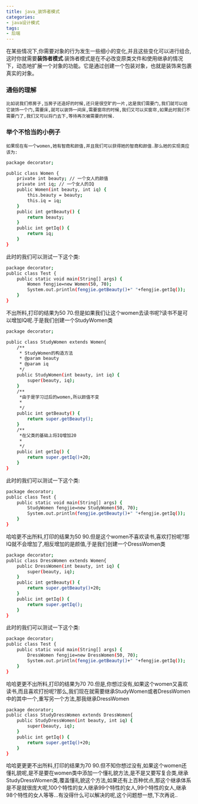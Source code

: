 ```yaml
---
title: java_装饰者模式
categories:
- java设计模式
tags:
- 后端
---
```

在某些情况下,你需要对象的行为发生一些细小的变化,并且这些变化可以进行组合,这时你就需要**装饰者模式**.装饰者模式是在不必改变原类文件和使用继承的情况下，动态地扩展一个对象的功能。它是通过创建一个包装对象，也就是装饰来包裹真实的对象。

### 通俗的理解

	比如说我们修房子,当房子还造好的时候,还只是很空旷的一片,这是我们需要门,我们就可以给它装饰一个门,需要床,就可以装饰一间床,需要窗帘的时候,我们又可以买窗帘,如果此时我们不需要门了,我们又可以将门去下,等待再次被需要的时候.

###  举个不恰当的小例子

	如果现在有一个women,她有智商和颜值,并且我们可以获得她的智商和颜值.那么她的实现类应该为:

``` bash
package decorator;

public class Women {
	private int beauty; // 一个女人的颜值
	private int iq; // 一个女人的IQ
	public Women(int beauty, int iq) {
		this.beauty = beauty;
		this.iq = iq;
	}
	public int getBeauty() {
		return beauty;
	}
	public int getIq() {
		return iq;
	}
}
```	

此时的我们可以测试一下这个类:

``` bash
package decorator;
public class Test {
	public static void main(String[] args) {
		Women fengjie=new Women(50, 70);
		System.out.println(fengjie.getBeauty()+" "+fengjie.getIq());
	}
}
```

不出所料,打印的结果为50 70.但是如果我们让这个women去读书呢?读书不是可以增加IQ呢.于是我们创建一个StudyWomen类

``` bash
package decorator;

public class StudyWomen extends Women{
	/**
	 * StudyWomen的构造方法
	 * @param beauty
	 * @param iq
	 */
	public StudyWomen(int beauty, int iq) {
		super(beauty, iq);
	}
	/**
	 *由于是学习过后的women,所以颜值不变
	 * 
	 */
	public int getBeauty() {
		return super.getBeauty();
	}
	/**
	 *在父类的基础上将IQ增加20
	 * 
	 */
	public int getIq() {
		return super.getIq()+20;
	}
}
```

此时的我们可以测试一下这个类:

``` bash
package decorator;
public class Test {
	public static void main(String[] args) {
		StudyWomen fengjie=new StudyWomen(50, 70);
		System.out.println(fengjie.getBeauty()+" "+fengjie.getIq());
	}
}
```

哈哈更不出所料,打印的结果为50 90.但是这个women不喜欢读书,喜欢打扮呢?那IQ就不会增加了,相反增加的是颜值,于是我们创建一个DressWomen类

``` bash
package decorator;
public class DressWomen extends Women{
	public DressWomen(int beauty, int iq) {
		super(beauty, iq);
	}
	public int getBeauty() {
		return super.getBeauty()+20;
	}
	public int getIq() {
		return super.getIq();
	}
}
```

此时的我们可以测试一下这个类:

``` bash
package decorator;
public class Test {
	public static void main(String[] args) {
		DressWomen fengjie=new DressWomen(50, 70);
		System.out.println(fengjie.getBeauty()+" "+fengjie.getIq());
	}
}
```

哈哈更更不出所料,打印的结果为70 70.但是,你想过没有,如果这个women又喜欢读书,而且喜欢打扮呢?那么,我们现在就需要继承StudyWomen或者DressWomen中的其中一个,重写另一个方法,那我继承DressWomen

``` bash
package decorator;
public class StudyDressWomen extends DressWomen{
	public StudyDressWomen(int beauty, int iq) {
		super(beauty, iq);
	}
	public int getIq() {
		return super.getIq()+20;
	}
}
```

哈哈更更更不出所料,打印的结果为70 90.但不知你想过没有,如果这个women还懂礼貌呢,是不是要在women类中添加一个懂礼貌方法,是不是又要写复合类,继承StudyDressWomen类,覆盖懂礼貌这个方法,如果还有上百种优点,那这个继承体系是不是就很庞大呢,100个特性的女人继承99个特性的女人,99个特性的女人,继承98个特性的女人等等...有没得什么可以解决的呢,这个问题想一想,下次再说..